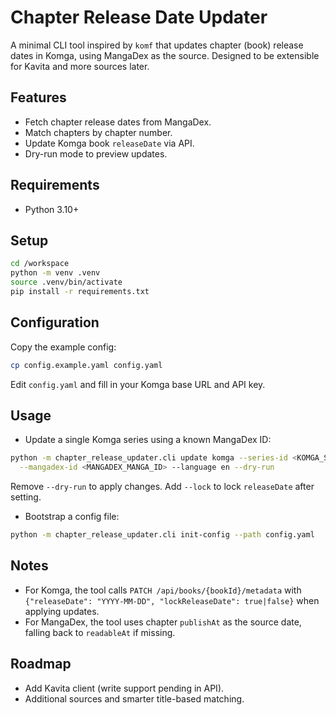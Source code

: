# Chapter Release Date Updater

A minimal CLI tool inspired by `komf` that updates chapter (book) release dates in Komga, using MangaDex as the source. Designed to be extensible for Kavita and more sources later.

## Features
- Fetch chapter release dates from MangaDex.
- Match chapters by chapter number.
- Update Komga book `releaseDate` via API.
- Dry-run mode to preview updates.

## Requirements
- Python 3.10+

## Setup
```bash
cd /workspace
python -m venv .venv
source .venv/bin/activate
pip install -r requirements.txt
```

## Configuration
Copy the example config:
```bash
cp config.example.yaml config.yaml
```
Edit `config.yaml` and fill in your Komga base URL and API key.

## Usage
- Update a single Komga series using a known MangaDex ID:
```bash
python -m chapter_release_updater.cli update komga --series-id <KOMGA_SERIES_ID> \
  --mangadex-id <MANGADEX_MANGA_ID> --language en --dry-run
```
Remove `--dry-run` to apply changes. Add `--lock` to lock `releaseDate` after setting.

- Bootstrap a config file:
```bash
python -m chapter_release_updater.cli init-config --path config.yaml
```

## Notes
- For Komga, the tool calls `PATCH /api/books/{bookId}/metadata` with `{"releaseDate": "YYYY-MM-DD", "lockReleaseDate": true|false}` when applying updates.
- For MangaDex, the tool uses chapter `publishAt` as the source date, falling back to `readableAt` if missing.

## Roadmap
- Add Kavita client (write support pending in API).
- Additional sources and smarter title-based matching.